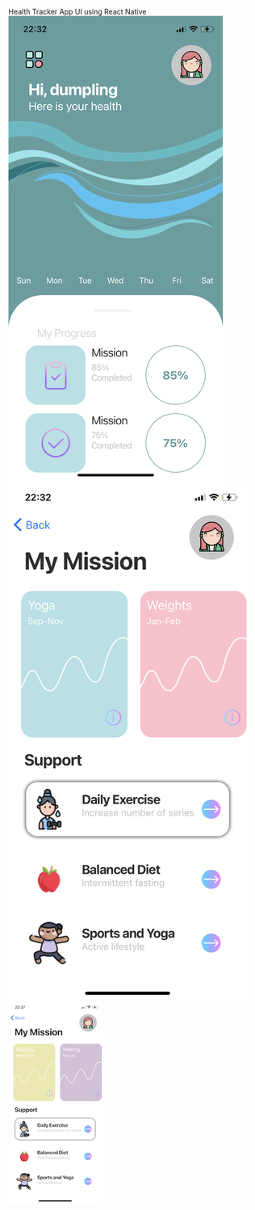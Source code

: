 Health Tracker App UI using React Native
![Screenshot](screenshot.PNG)
![Screenshot](screenshot1.PNG)
![Screenshot](screenshot2.jpeg)
